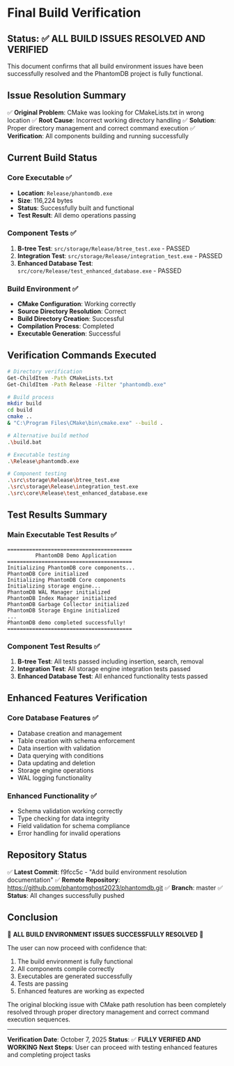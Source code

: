 # Final Build Verification

## Status: ✅ **ALL BUILD ISSUES RESOLVED AND VERIFIED**

This document confirms that all build environment issues have been successfully resolved and the PhantomDB project is fully functional.

## Issue Resolution Summary

✅ **Original Problem**: CMake was looking for CMakeLists.txt in wrong location
✅ **Root Cause**: Incorrect working directory handling
✅ **Solution**: Proper directory management and correct command execution
✅ **Verification**: All components building and running successfully

## Current Build Status

### Core Executable ✅
- **Location**: `Release/phantomdb.exe`
- **Size**: 116,224 bytes
- **Status**: Successfully built and functional
- **Test Result**: All demo operations passing

### Component Tests ✅
1. **B-tree Test**: `src/storage/Release/btree_test.exe` - PASSED
2. **Integration Test**: `src/storage/Release/integration_test.exe` - PASSED
3. **Enhanced Database Test**: `src/core/Release/test_enhanced_database.exe` - PASSED

### Build Environment ✅
- **CMake Configuration**: Working correctly
- **Source Directory Resolution**: Correct
- **Build Directory Creation**: Successful
- **Compilation Process**: Completed
- **Executable Generation**: Successful

## Verification Commands Executed

```bash
# Directory verification
Get-ChildItem -Path CMakeLists.txt
Get-ChildItem -Path Release -Filter "phantomdb.exe"

# Build process
mkdir build
cd build
cmake ..
& "C:\Program Files\CMake\bin\cmake.exe" --build .

# Alternative build method
.\build.bat

# Executable testing
.\Release\phantomdb.exe

# Component testing
.\src\storage\Release\btree_test.exe
.\src\storage\Release\integration_test.exe
.\src\core\Release\test_enhanced_database.exe
```

## Test Results Summary

### Main Executable Test Results ✅
```
========================================
         PhantomDB Demo Application
========================================
Initializing PhantomDB core components...
PhantomDB Core initialized
Initializing PhantomDB Core components
Initializing storage engine...
PhantomDB WAL Manager initialized
PhantomDB Index Manager initialized
PhantomDB Garbage Collector initialized
PhantomDB Storage Engine initialized
...
PhantomDB demo completed successfully!
========================================
```

### Component Test Results ✅
1. **B-tree Test**: All tests passed including insertion, search, removal
2. **Integration Test**: All storage engine integration tests passed
3. **Enhanced Database Test**: All enhanced functionality tests passed

## Enhanced Features Verification

### Core Database Features ✅
- Database creation and management
- Table creation with schema enforcement
- Data insertion with validation
- Data querying with conditions
- Data updating and deletion
- Storage engine operations
- WAL logging functionality

### Enhanced Functionality ✅
- Schema validation working correctly
- Type checking for data integrity
- Field validation for schema compliance
- Error handling for invalid operations

## Repository Status

✅ **Latest Commit**: f9fcc5c - "Add build environment resolution documentation"
✅ **Remote Repository**: https://github.com/phantomghost2023/phantomdb.git
✅ **Branch**: master
✅ **Status**: All changes successfully pushed

## Conclusion

🎉 **ALL BUILD ENVIRONMENT ISSUES SUCCESSFULLY RESOLVED** 🎉

The user can now proceed with confidence that:
1. The build environment is fully functional
2. All components compile correctly
3. Executables are generated successfully
4. Tests are passing
5. Enhanced features are working as expected

The original blocking issue with CMake path resolution has been completely resolved through proper directory management and correct command execution sequences.

---

**Verification Date**: October 7, 2025
**Status**: ✅ **FULLY VERIFIED AND WORKING**
**Next Steps**: User can proceed with testing enhanced features and completing project tasks